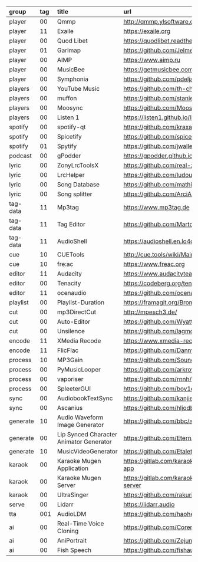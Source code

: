 group    | tag | title                                   | url
:-       | :-  | :-                                      | :-
player   | 00  | Qmmp                                    | http://qmmp.ylsoftware.com/screenshots.php
player   | 11  | Exaile                                  | https://exaile.org
player   | 00  | Quod Libet                              | https://quodlibet.readthedocs.io
player   | 01  | Garlmap                                 | https://github.com/Jelmerro/Garlmap
player   | 00  | AIMP                                    | https://www.aimp.ru
player   | 00  | MusicBee                                | https://getmusicbee.com
player   | 00  | Symphonia                               | https://github.com/pdeljanov/Symphonia
players  | 00  | YouTube Music                           | https://github.com/th-ch/youtube-music
players  | 00  | muffon                                  | https://github.com/staniel359/muffon
players  | 00  | Moosync                                 | https://github.com/Moosync/Moosync
players  | 00  | Listen 1                                | https://listen1.github.io/listen1
spotify  | 00  | spotify-qt                              | https://github.com/kraxarn/spotify-qt
spotify  | 00  | Spicetify                               | https://github.com/spicetify/spicetify-cli
spotify  | 01  | Spytify                                 | https://github.com/jwallet/spy-spotify
podcast  | 00  | gPodder                                 | https://gpodder.github.io/
lyric    | 00  | ZonyLrcToolsX                           | https://github.com/real-zony/ZonyLrcToolsX
lyric    | 00  | LrcHelper                               | https://github.com/ludoux/LrcHelper
lyric    | 00  | Song Database                           | https://github.com/mathisdt/sdb2
lyric    | 00  | Song splitter                           | https://github.com/ArciAndres/song_splitter
tag-data | 11  | Mp3tag                                  | https://www.mp3tag.de
tag-data | 11  | Tag Editor                              | https://github.com/Martchus/tageditor
tag-data | 11  | AudioShell                              | https://audioshell.en.lo4d.com/windows
cue      | 10  | CUETools                                | http://cue.tools/wiki/Main_Page
cue      | 10  | fre:ac                                  | https://www.freac.org
editor   | 11  | Audacity                                | https://www.audacityteam.org/
editor   | 00  | Tenacity                                | https://codeberg.org/tenacityteam/tenacity
editor   | 11  | ocenaudio                               | https://github.com/ocenaudio/ocenaudio-translations
playlist | 00  | Playlist-Duration                       | https://framagit.org/Bromind/playlist-duration
cut      | 00  | mp3DirectCut                            | http://mpesch3.de/
cut      | 00  | Auto-Editor                             | https://github.com/WyattBlue/auto-editor
cut      | 00  | Unsilence                               | https://github.com/lagmoellertim/unsilence
encode   | 11  | XMedia Recode                           | https://www.xmedia-recode.de/en
encode   | 11  | FlicFlac                                | https://github.com/DannyBen/FlicFlac
process  | 10  | MP3Gain                                 | https://github.com/Sound-Linux-More/mp3gain
process  | 00  | PyMusicLooper                           | https://github.com/arkrow/PyMusicLooper
process  | 00  | vaporiser                               | https://github.com/rnnh/vaporiser
process  | 00  | SpleeterGUI                             | https://github.com/boy1dr/SpleeterGui
sync     | 00  | AudiobookTextSync                       | https://github.com/kanjieater/AudiobookTextSync
sync     | 00  | Ascanius                                | https://github.com/hljodbokasafnid/Ascanius
generate | 10  | Audio Waveform Image Generator          | https://github.com/bbc/audiowaveform
generate | 00  | Lip Synced Character Animator Generator | https://github.com/EternalDusk/LipSyncVideoGenerator
generate | 10  | MusicVideoGenerator                     | https://github.com/EtaletaiRecords/MusicVideoGenerator
karaok   | 00  | Karaoke Mugen Application               | https://gitlab.com/karaokemugen/code/karaokemugen-app
karaok   | 00  | Karaoke Mugen Server                    | https://gitlab.com/karaokemugen/code/karaokemugen-server
karaok   | 00  | UltraSinger                             | https://github.com/rakuri255/UltraSinger
serve    | 00  | Lidarr                                  | https://lidarr.audio
tta      | 001 | AudioLDM                                | https://github.com/haoheliu/AudioLDM
ai       | 00  | Real-Time Voice Cloning                 | https://github.com/CorentinJ/Real-Time-Voice-Cloning
ai       | 00  | AniPortrait                             | https://github.com/Zejun-Yang/AniPortrait
ai       | 00  | Fish Speech                             | https://github.com/fishaudio/fish-speech